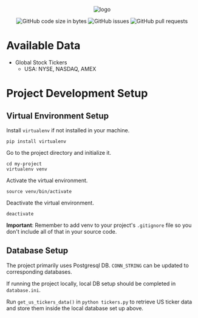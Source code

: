 <div align="center">

  ![logo](https://github.com/eshinhw/financial-data-crawler/assets/41933169/82a0940b-697c-4a29-9dc5-e26756720e15)

</div>

<div align="center">
  
  ![GitHub code size in bytes](https://img.shields.io/github/languages/code-size/eshinhw/financial-data-crawler)
  ![GitHub issues](https://img.shields.io/github/issues/eshinhw/financial-data-crawler)
  ![GitHub pull requests](https://img.shields.io/github/issues-pr/eshinhw/financial-data-crawler)

</div>

# Available Data

- Global Stock Tickers
  - USA: NYSE, NASDAQ, AMEX

# Project Development Setup

## Virtual Environment Setup

Install `virtualenv` if not installed in your machine.

```
pip install virtualenv
```

Go to the project directory and initialize it.

```
cd my-project
virtualenv venv
```

Activate the virtual environment.

```
source venv/bin/activate
```

Deactivate the virtual environment.

```
deactivate
```

**Important**: Remember to add venv to your project's `.gitignore` file so you don't include all of that in your source code.

## Database Setup

The project primarily uses Postgresql DB. `CONN_STRING` can be updated to corresponding databases.

If running the project locally, local DB setup should be completed in `database.ini`.

Run `get_us_tickers_data()` in `python tickers.py` to retrieve US ticker data and store them inside the local database set up above.

